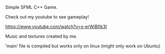 Simple SFML C++ Game.

Check out my youtube to see gameplay!

https://www.youtube.com/watch?v=s-erWiB0k3I

Music and textures created by me.


'main' file is compiled but works only on linux (might only work on Ubuntu)
